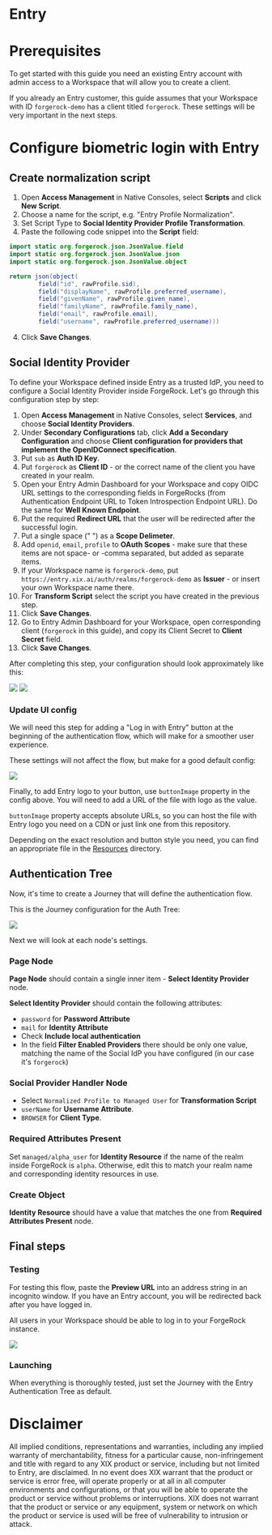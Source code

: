 # Entry

# Prerequisites

To get started with this guide you need an existing Entry account with admin access to a Workspace that will allow you to create a client.

If you already an Entry customer, this guide assumes that your Workspace with ID `forgerock-demo` has a client titled `forgerock`. These settings will be very important in the next steps.

# Configure biometric login with Entry

## Create normalization script

1. Open **Access Management** in Native Consoles, select **Scripts** and click **New Script**.
2. Choose a name for the script, e.g. "Entry Profile Normalization".
3. Set Script Type to **Social Identity Provider Profile Transformation**.
4. Paste the following code snippet into the **Script** field:

```java
import static org.forgerock.json.JsonValue.field
import static org.forgerock.json.JsonValue.json
import static org.forgerock.json.JsonValue.object

return json(object(
        field("id", rawProfile.sid),
        field("displayName", rawProfile.preferred_username),
        field("givenName", rawProfile.given_name),
        field("familyName", rawProfile.family_name),
        field("email", rawProfile.email),
        field("username", rawProfile.preferred_username)))
```

4. Click **Save Changes**.

## Social Identity Provider

To define your Workspace defined inside Entry as a trusted IdP, you need to configure a Social Identity Provider inside ForgeRock. Let's go through this configuration step by step:

1. Open **Access Management** in Native Consoles, select **Services**, and choose **Social Identity Providers**.
2. Under **Secondary Configurations** tab, click **Add a Secondary Configuration** and choose **Client configuration for providers that implement the OpenIDConnect specification**.
3. Put `sub` as **Auth ID Key**.
4. Put `forgerock` as **Client ID** - or the correct name of the client you have created in your realm.
5. Open your Entry Admin Dashboard for your Workspace and copy OIDC URL settings to the corresponding fields in ForgeRocks (from Authentication Endpoint URL to Token Introspection Endpoint URL). Do the same for **Well Known Endpoint**.
6. Put the required **Redirect URL** that the user will be redirected after the successful login.
7. Put a single space (" ") as a **Scope Delimeter**.
8. Add `openid`, `email`, `profile` to **OAuth Scopes** - make sure that these items are not space- or -comma separated, but added as separate items.
9. If your Workspace name is `forgerock-demo`, put `https://entry.xix.ai/auth/realms/forgerock-demo` as **Issuer** - or insert your own Workspace name there.
10. For **Transform Script** select the script you have created in the previous step.
11. Click **Save Changes**.
12. Go to Entry Admin Dashboard for your Workspace, open corresponding client (`forgerock` in this guide), and copy its Client Secret to **Client Secret** field. 
13. Click **Save Changes**.

After completing this step, your configuration should look approximately like this:

![](idp_config_part1.png)
![](idp_config_part2.png)

### Update UI config

We will need this step for adding a "Log in with Entry" button at the beginning of the authentication flow, which will make for a smoother user experience.

These settings will not affect the flow, but make for a good default config:

![](ui_config.png)

Finally, to add Entry logo to your button, use `buttonImage` property in the config above. You will need to add a URL of the file with logo as the value.

`buttonImage` property accepts absolute URLs, so you can host the file with Entry logo you need on a CDN or just link one from this repository.

Depending on the exact resolution and button style you need, you can find an appropriate file in the [Resources](./resources) directory.

## Authentication Tree

Now, it's time to create a Journey that will define the authentication flow.

This is the Journey configuration for the Auth Tree:

![](auth_flow.png)

Next we will look at each node's settings.

### Page Node

**Page Node** should contain a single inner item - **Select Identity Provider** node.

**Select Identity Provider** should contain the following attributes:
- `password` for **Password Attribute**
- `mail` for **Identity Attribute**
- Check **Include local authentication**
- In the field **Filter Enabled Providers** there should be only one value, matching the name of the Social IdP you have configured (in our case it's `forgerock`)

### Social Provider Handler Node

- Select `Normalized Profile to Managed User` for **Transformation Script**
- `userName` for **Username Attribute**.
- `BROWSER` for **Client Type**.

### Required Attributes Present

Set `managed/alpha_user` for **Identity Resource** if the name of the realm inside ForgeRock is `alpha`. Otherwise, edit this to match your realm name and corresponding identity resources in use.

### Create Object

**Identity Resource** should have a value that matches the one from **Required Attributes Present** node.


## Final steps

### Testing

For testing this flow, paste the **Preview URL** into an address string in an incognito window. If you have an Entry account, you will be redirected back after you have logged in.

All users in your Workspace should be able to log in to your ForgeRock instance.

![](flow_menu.png)

### Launching

When everything is thoroughly tested, just set the Journey with the Entry Authentication Tree as default.

# Disclaimer

All implied conditions, representations and warranties, including any implied warranty of merchantability, fitness for a particular cause, non-infringement and title with regard to any XIX product or service, including but not limited to Entry, are disclaimed. In no event does XIX warrant that the product or service is error free, will operate properly or at all in all computer environments and configurations, or that you will be able to operate the product or service without problems or interruptions. XIX does not warrant that the product or service or any equipment, system or network on which the product or service is used will be free of vulnerability to intrusion or attack.
